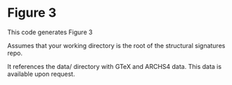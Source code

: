 # Figure 3

This code generates Figure 3

Assumes that your working directory is the root of the structural signatures repo.

It references the data/ directory with GTeX and ARCHS4 data. This data is available upon request.
